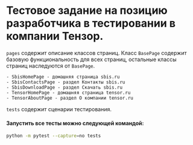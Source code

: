 # Тестовое задание на позицию разработчика в тестировании в компании Тензор.

`pages` содержит описание классов страниц. Класс `BasePage` содержит базовую функциональность для всех страниц, остальные классы страниц наследуются от `BasePage`.

```
- SbisHomePage - домашняя страница sbis.ru
- SbisContactsPage - раздел Контакты sbis.ru
- SbisDownloadPage - раздел Скачать sbis.ru
- TensorHomePage - домашняя страница tensor.ru
- TensorAboutPage - раздел О компании tensor.ru
```

`tests` содержит сценарии тестирования.

#### Запустить все тесты можно следующей командой: 
```sh
python -m pytest --capture=no tests
```
